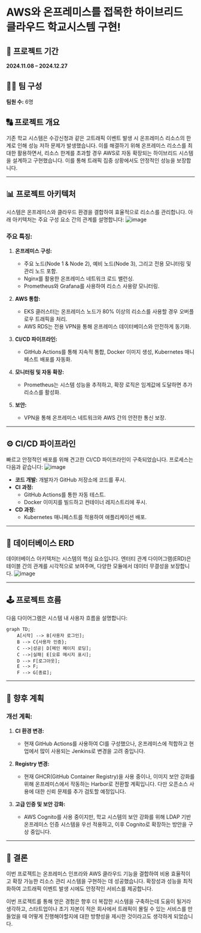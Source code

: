 # AWS와 온프레미스를 접목한 하이브리드 클라우드 학교시스템 구현!

## 📅 프로젝트 기간
**2024.11.08 – 2024.12.27**

## 👨‍💼 팀 구성
**팀원 수:** 6명

## 🔠 프로젝트 개요
기존 학교 시스템은 수강신청과 같은 고트래픽 이벤트 발생 시 온프레미스 리소스의 한계로 인해 성능 저하 문제가 발생했습니다. 이를 해결하기 위해 온프레미스 리소스를 최대한 활용하면서, 리소스 한계를 초과할 경우 AWS로 자동 확장되는 하이브리드 시스템을 설계하고 구현했습니다. 이를 통해 트래픽 집중 상황에서도 안정적인 성능을 보장합니다.

---

## 📊 프로젝트 아키텍처

시스템은 온프레미스와 클라우드 환경을 결합하여 효율적으로 리소스를 관리합니다. 아래 아키텍처는 주요 구성 요소 간의 관계를 설명합니다:
![image](https://github.com/user-attachments/assets/f3176884-62c1-4e69-8861-402f6e42ce48)

### 주요 특징:
1. **온프레미스 구성:**
   - 주요 노드(Node 1 & Node 2), 예비 노드(Node 3), 그리고 전용 모니터링 및 관리 노드 포함.
   - Nginx를 활용한 온프레미스 네트워크 로드 밸런싱.
   - Prometheus와 Grafana를 사용하여 리소스 사용량 모니터링.

2. **AWS 통합:**
   - EKS 클러스터는 온프레미스 노드가 80% 이상의 리소스를 사용할 경우 오버플로우 트래픽을 처리.
   - AWS RDS는 전용 VPN을 통해 온프레미스 데이터베이스와 안전하게 동기화.

3. **CI/CD 파이프라인:**
   - GitHub Actions를 통해 지속적 통합, Docker 이미지 생성, Kubernetes 매니페스트 배포를 자동화.

4. **모니터링 및 자동 확장:**
   - Prometheus는 시스템 성능을 추적하고, 확장 로직은 임계값에 도달하면 추가 리소스를 활성화.

5. **보안:**
   - VPN을 통해 온프레미스 네트워크와 AWS 간의 안전한 통신 보장.

---

## ⚙️ CI/CD 파이프라인

빠르고 안정적인 배포를 위해 견고한 CI/CD 파이프라인이 구축되었습니다. 프로세스는 다음과 같습니다:
![image](https://github.com/user-attachments/assets/9fe36166-11ab-4cd9-ba44-69a00c84f590)

- **코드 개발:** 개발자가 GitHub 저장소에 코드를 푸시.
- **CI 과정:**
  - GitHub Actions를 통한 자동 테스트.
  - Docker 이미지를 빌드하고 컨테이너 레지스트리에 푸시.
- **CD 과정:**
  - Kubernetes 매니페스트를 적용하여 애플리케이션 배포.

---

## 💃 데이터베이스 ERD

데이터베이스 아키텍처는 시스템의 핵심 요소입니다. 엔터티 관계 다이어그램(ERD)은 테이블 간의 관계를 시각적으로 보여주며, 다양한 모듈에서 데이터 무결성을 보장합니다.
![image](https://github.com/user-attachments/assets/59765cb0-49ef-44a3-8c2d-2320d4742266)

---

## 🕹️ 프로젝트 흐름

다음 다이어그램은 시스템 내 사용자 흐름을 설명합니다:

```mermaid
graph TD;
    A[시작] --> B[사용자 로그인];
    B --> C{사용자 인증};
    C -->|성공| D[메인 페이지 로딩];
    C -->|실패| E[오류 메시지 표시];
    D --> F[로그아웃];
    E --> F;
    F --> G[종료];
```

---

## 🚀 향후 계획

### 개선 계획:
1. **CI 환경 변경:**
   - 현재 GitHub Actions를 사용하여 CI를 구성했으나, 온프레미스에 적합하고 현업에서 많이 사용되는 Jenkins로 변경을 고려 중입니다.
2. **Registry 변경:**
   - 현재 GHCR(GitHub Container Registry)을 사용 중이나, 이미지 보안 강화를 위해 온프레미스에서 작동하는 Harbor로 전환할 계획입니다. 다만 오픈소스 사용에 대한 신뢰 문제를 추가 검토할 예정입니다.
  
3. **고급 인증 및 보안 강화:**
   - AWS Cognito를 사용 중이지만, 학교 시스템의 보안 강화를 위해 LDAP 기반 온프레미스 인증 시스템을 우선 적용하고, 이후 Cognito로 확장하는 방안을 구상 중입니다.

---

## 📆 결론

이번 프로젝트는 온프레미스 인프라와 AWS 클라우드 기능을 결합하여 비용 효율적이고 확장 가능한 리소스 관리 시스템을 구현하는 데 성공했습니다. 확장성과 성능을 최적화하여 고트래픽 이벤트 발생 시에도 안정적인 서비스를 제공합니다.

이번 프로젝트를 통해 얻은 경험은 향후 더 복잡한 시스템을 구축하는데 도움이 될거라 생각하고, 스타트업이나 초기 자본이 적은 회사에서 트래픽이 몰릴 수 있는 서비스를 만들었을 때 어떻게 진행해야할지에 대한 방향성을 제시한 것이라고도 생각하게 되었습니다.

